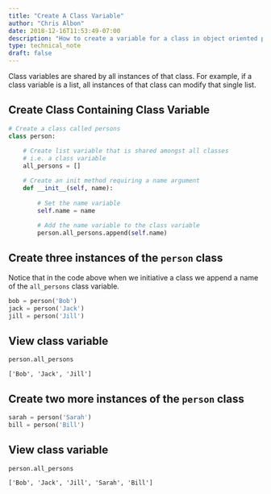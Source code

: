 ```yaml
---
title: "Create A Class Variable"
author: "Chris Albon"
date: 2018-12-16T11:53:49-07:00
description: "How to create a variable for a class in object oriented programming in Python."
type: technical_note
draft: false
---
```

Class variables are shared by all instances of that class. For example, if a class variable is a list, all instances of that class can modify that single list.

## Create Class Containing Class Variable


```python
# Create a class called persons
class person:
    
    # Create list variable that is shared amongst all classes
    # i.e. a class variable
    all_persons = []

    # Create an init method requiring a name argument
    def __init__(self, name):
        
        # Set the name variable
        self.name = name
        
        # Add the name variable to the class variable
        person.all_persons.append(self.name)
```

## Create three instances of the `person` class

Notice that in the code above when we initiative a class we append a name of the `all_persons` class variable.


```python
bob = person('Bob')
jack = person('Jack')
jill = person('Jill')
```

## View class variable


```python
person.all_persons
```




    ['Bob', 'Jack', 'Jill']



## Create two more instances of the `person` class


```python
sarah = person('Sarah')
bill = person('Bill')
```

## View class variable


```python
person.all_persons
```




    ['Bob', 'Jack', 'Jill', 'Sarah', 'Bill']


